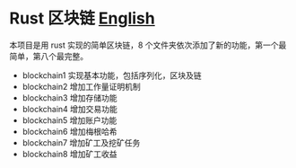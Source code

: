# Rust 区块链 [English](./README.md)

本项目是用 rust 实现的简单区块链，8 个文件夹依次添加了新的功能，第一个最简单，第八个最完整。

* blockchain1 实现基本功能，包括序列化，区块及链
* blockchain2 增加工作量证明机制
* blockchain3 增加存储功能
* blockchain4 增加交易功能
* blockchain5 增加账户功能
* blockchain6 增加梅根哈希
* blockchain7 增加矿工及挖矿任务
* blockchain8 增加矿工收益
